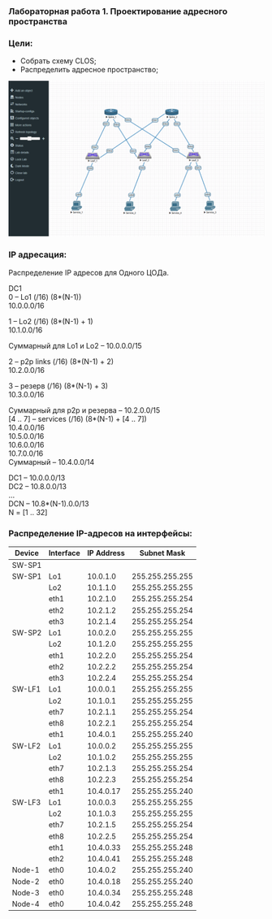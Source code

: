 ### Лабораторная работа 1. Проектирование адресного пространства

### Цели:
- Собрать схему CLOS;
- Распределить адресное пространство;

![Схема.png](Схема.png)

### IP адресация:
Распределение IP адресов для Одного ЦОДа.

DC1<br> 
0 – Lo1 (/16) (8*(N-1))<br>
10.0.0.0/16<br>

1 – Lo2 (/16) (8*(N-1) + 1)<br>
10.1.0.0/16<br>

Суммарный для Lo1 и Lo2 – 10.0.0.0/15<br>

2 – p2p links (/16) (8*(N-1) + 2)<br>
10.2.0.0/16<br>

3 – резерв (/16) (8*(N-1) + 3)<br>
10.3.0.0/16<br>

Суммарный для p2p и резерва – 10.2.0.0/15<br>
[4 .. 7] – services (/16) (8*(N-1) + [4 .. 7])<br>
10.4.0.0/16<br>
10.5.0.0/16<br>
10.6.0.0/16<br>
10.7.0.0/16<br>
Суммарный – 10.4.0.0/14<br>

DC1 – 10.0.0.0/13<br>
DC2 – 10.8.0.0/13<br>
…<br>
DCN – 10.8*(N-1).0.0/13<br>
N = [1 .. 32]<br>

### Распределение IP-адресов на интерфейсы:
Device|Interface|IP Address|Subnet Mask
---|---|---|---
|SW-SP1|
SW-SP1|Lo1|10.0.1.0|255.255.255.255
||Lo2|10.1.1.0|255.255.255.255
||eth1|10.2.1.0|255.255.255.254
||eth2|10.2.1.2|255.255.255.254
||eth3|10.2.1.4|255.255.255.254
SW-SP2|Lo1|10.0.2.0|255.255.255.255
||Lo2|10.1.2.0|255.255.255.255
||eth1|10.2.2.0|255.255.255.254
||eth2|10.2.2.2|255.255.255.254
||eth3|10.2.2.4|255.255.255.254
SW-LF1|Lo1|10.0.0.1|255.255.255.255
||Lo2|10.1.0.1|255.255.255.255
||eth7|10.2.1.1|255.255.255.254
||eth8|10.2.2.1|255.255.255.254
||eth1|10.4.0.1|255.255.255.240
SW-LF2|Lo1|10.0.0.2|255.255.255.255
||Lo2|10.1.0.2|255.255.255.255
||eth7|10.2.1.3|255.255.255.254
||eth8|10.2.2.3|255.255.255.254
||eth1|10.4.0.17|255.255.255.240
SW-LF3|Lo1|10.0.0.3|255.255.255.255
||Lo2|10.1.0.3|255.255.255.255
||eth7|10.2.1.5|255.255.255.254
||eth8|10.2.2.5|255.255.255.254
||eth1|10.4.0.33|255.255.255.248
||eth2|10.4.0.41|255.255.255.248
Node-1|eth0|10.4.0.2|255.255.255.240
Node-2|eth0|10.4.0.18|255.255.255.240
Node-3|eth0|10.4.0.34|255.255.255.248
Node-4|eth0|10.4.0.42|255.255.255.248
